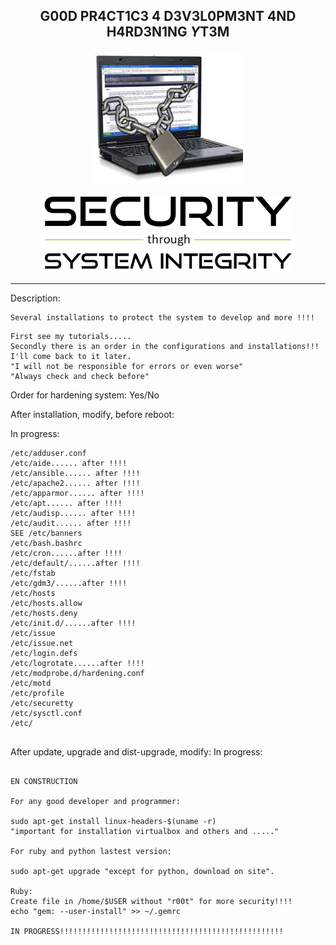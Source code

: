 <b><p align="center">G00D PR4CT1C3 4 D3V3L0PM3NT 4ND H4RD3N1NG $Y$T3M</p></b>
----------------------------------------

<p align="center">
  <img src="../files/hard.jpeg"/>
</p>

<p align="center">
  <img src="../files/security.png"/>
</p>

----------------------------------------

Description:

```
Several installations to protect the system to develop and more !!!!
```


```
First see my tutorials.....
Secondly there is an order in the configurations and installations!!!
I'll come back to it later.
"I will not be responsible for errors or even worse"
"Always check and check before"
```

Order for hardening system: Yes/No

After installation, modify, before reboot:

In progress:

```
/etc/adduser.conf
/etc/aide...... after !!!!
/etc/ansible...... after !!!!
/etc/apache2...... after !!!!
/etc/apparmor...... after !!!!
/etc/apt...... after !!!!
/etc/audisp...... after !!!!
/etc/audit...... after !!!!
SEE /etc/banners
/etc/bash.bashrc
/etc/cron......after !!!!
/etc/default/......after !!!!
/etc/fstab
/etc/gdm3/......after !!!!
/etc/hosts
/etc/hosts.allow
/etc/hosts.deny
/etc/init.d/......after !!!!
/etc/issue
/etc/issue.net
/etc/login.defs
/etc/logrotate......after !!!!
/etc/modprobe.d/hardening.conf
/etc/motd
/etc/profile
/etc/securetty
/etc/sysctl.conf
/etc/


```
After update, upgrade and dist-upgrade, modify:
In progress:

```

EN CONSTRUCTION

For any good developer and programmer:

sudo apt-get install linux-headers-$(uname -r)
"important for installation virtualbox and others and ....."

For ruby and python lastest version:

sudo apt-get upgrade "except for python, download on site".

Ruby:
Create file in /home/$USER without "r00t" for more security!!!!
echo "gem: --user-install" >> ~/.gemrc

IN PROGRESS!!!!!!!!!!!!!!!!!!!!!!!!!!!!!!!!!!!!!!!!!!!!!!!!!!


```
